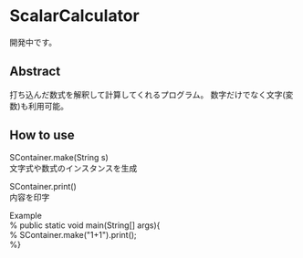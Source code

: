 # ScalarCalculator
開発中です。

## Abstract
打ち込んだ数式を解釈して計算してくれるプログラム。
数字だけでなく文字(変数)も利用可能。

## How to use
SContainer.make(String s)<BR>
文字式や数式のインスタンスを生成

SContainer.print()<BR>
内容を印字

Example<BR>
% public static void main(String[] args){<BR>
% 	SContainer.make("1+1").print();<BR>
%}<BR>
